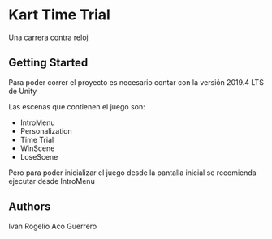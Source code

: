 # Kart Time Trial

Una carrera contra reloj

## Getting Started

Para poder correr el proyecto es necesario contar con la versión 2019.4 LTS de Unity

Las escenas que contienen el juego son:

* IntroMenu
* Personalization
* Time Trial
* WinScene
* LoseScene

Pero para poder inicializar el juego desde la pantalla inicial se recomienda ejecutar desde IntroMenu

## Authors

Ivan Rogelio Aco Guerrero

